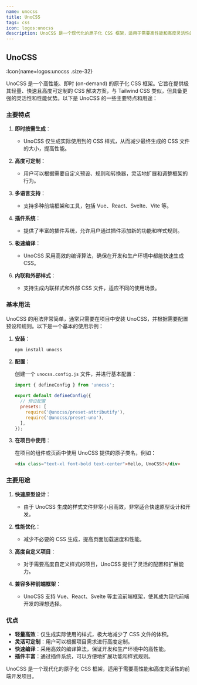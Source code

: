 ```yaml
---
name: unocss
title: UnoCSS
tags: css
icon: logos:unocss
description: UnoCSS 是一个现代化的原子化 CSS 框架，适用于需要高性能和高度灵活性的前端开发项目。
---
```


## UnoCSS

:Icon{name=logos:unocss .size-32}

UnoCSS 是一个高性能、即时 (on-demand) 的原子化 CSS 框架。它旨在提供极其轻量、快速且高度可定制的 CSS 解决方案，与 Tailwind CSS 类似，但具备更强的灵活性和性能优势。以下是 UnoCSS 的一些主要特点和用途：

### 主要特点

1. **即时按需生成**：

   - UnoCSS 仅生成实际使用到的 CSS 样式，从而减少最终生成的 CSS 文件的大小，提高性能。

2. **高度可定制**：

   - 用户可以根据需要自定义预设、规则和转换器，灵活地扩展和调整框架的行为。

3. **多语言支持**：

   - 支持多种前端框架和工具，包括 Vue、React、Svelte、Vite 等。

4. **插件系统**：

   - 提供了丰富的插件系统，允许用户通过插件添加新的功能和样式规则。

5. **极速编译**：

   - UnoCSS 采用高效的编译算法，确保在开发和生产环境中都能快速生成 CSS。

6. **内联和外部样式**：
   - 支持生成内联样式和外部 CSS 文件，适应不同的使用场景。

### 基本用法

UnoCSS 的用法非常简单，通常只需要在项目中安装 UnoCSS，并根据需要配置预设和规则。以下是一个基本的使用示例：

1. **安装**：

   ```bash
   npm install unocss
   ```

2. **配置**：

   创建一个 `unocss.config.js` 文件，并进行基本配置：

   ```javascript
   import { defineConfig } from 'unocss';

   export default defineConfig({
     // 预设配置
     presets: [
       require('@unocss/preset-attributify'),
       require('@unocss/preset-uno'),
     ],
   });
   ```

3. **在项目中使用**：

   在项目的组件或页面中使用 UnoCSS 提供的原子类名，例如：

   ```html
   <div class="text-xl font-bold text-center">Hello, UnoCSS!</div>
   ```

### 主要用途

1. **快速原型设计**：

   - 由于 UnoCSS 生成的样式文件非常小且高效，非常适合快速原型设计和开发。

2. **性能优化**：

   - 减少不必要的 CSS 生成，提高页面加载速度和性能。

3. **高度自定义项目**：

   - 对于需要高度自定义样式的项目，UnoCSS 提供了灵活的配置和扩展能力。

4. **兼容多种前端框架**：
   - UnoCSS 支持 Vue、React、Svelte 等主流前端框架，使其成为现代前端开发的理想选择。

### 优点

- **轻量高效**：仅生成实际使用的样式，极大地减少了 CSS 文件的体积。
- **灵活可定制**：用户可以根据项目需求进行高度定制。
- **快速编译**：采用高效的编译算法，保证开发和生产环境中的高性能。
- **插件丰富**：通过插件系统，可以方便地扩展功能和样式规则。

UnoCSS 是一个现代化的原子化 CSS 框架，适用于需要高性能和高度灵活性的前端开发项目。
